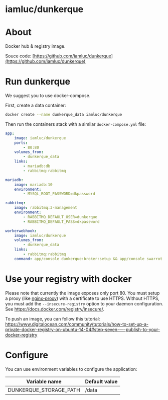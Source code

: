 iamluc/dunkerque
================

# About

Docker hub & registry image.

Souce code: [https://github.com/iamluc/dunkerque](https://github.com/iamluc/dunkerque)

# Run dunkerque

We suggest you to use docker-compose.

First, create a data container:

```sh
docker create --name dunkerque_data iamluc/dunkerque
```

Then run the containers stack with a similar `docker-compose.yml` file:

```yml
app:
    image: iamluc/dunkerque
    ports:
        - 80:80
    volumes_from:
        - dunkerque_data
    links:
        - mariadb:db
        - rabbitmq:rabbitmq

mariadb:
    image: mariadb:10
    environment:
        - MYSQL_ROOT_PASSWORD=dkpassword

rabbitmq:
    image: rabbitmq:3-management
    environment:
        - RABBITMQ_DEFAULT_USER=dunkerque
        - RABBITMQ_DEFAULT_PASS=dkpassword

workerwebhook:
    image: iamluc/dunkerque
    volumes_from:
        - dunkerque_data
    links:
        - rabbitmq:rabbitmq
    command: app/console dunkerque:broker:setup && app/console swarrot:consume:webhook
```

# Use your registry with docker

Please note that currently the image exposes only port 80.
You must setup a proxy (like [nginx-proxy](https://hub.docker.com/r/jwilder/nginx-proxy/)) with a certificate to use HTTPS.
Without HTTPS, you must add the `--insecure-registry` option to your daemon configuration. See https://docs.docker.com/registry/insecure/.

To push an image, you can follow this tutorial: https://www.digitalocean.com/community/tutorials/how-to-set-up-a-private-docker-registry-on-ubuntu-14-04#step-seven-—-publish-to-your-docker-registry

# Configure

You can use environment variables to configure the application:

| Variable name           | Default value       |
|-------------------------|---------------------|
| DUNKERQUE_STORAGE_PATH  | /data               |
